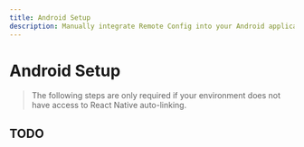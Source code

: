 ```yaml
---
title: Android Setup
description: Manually integrate Remote Config into your Android application. 
---
```


# Android Setup

> The following steps are only required if your environment does not have access to React Native
auto-linking. 

## TODO
